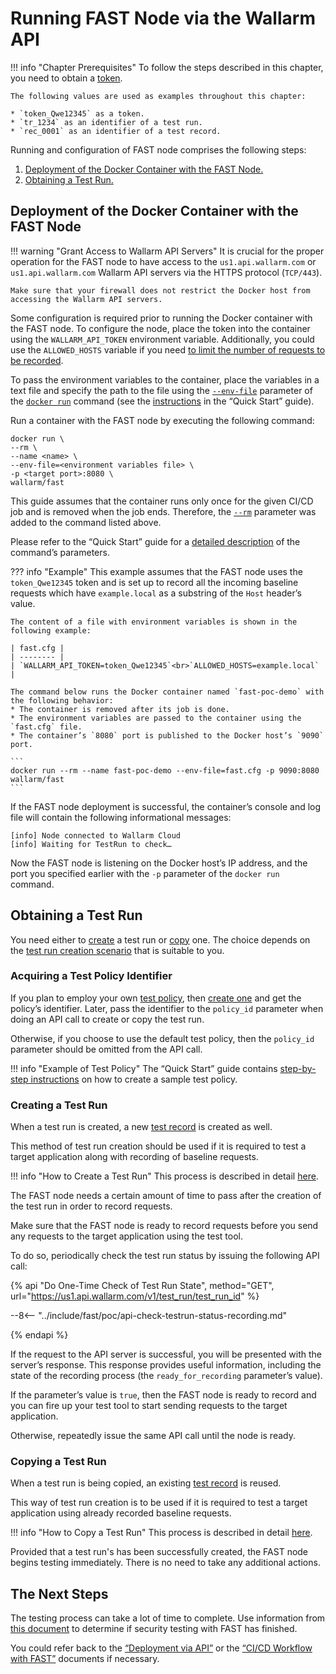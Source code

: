 [anchor-node]:                      #deployment-of-the-docker-container-with-the-fast-node
[anchor-testrun]:                   #obtaining-a-test-run
[anchor-testrun-creation]:          #creating-a-test-run
[anchor-testrun-copying]:           #copying-a-test-run

[doc-limit-requests]:               ../operations/env-variables.md#limiting-the-number-of-requests-to-be-recorded
[doc-get-token]:                    prerequisites.md#anchor-token
[doc-testpolicy]:                   ../operations/internals.md#fast-test-policy
[doc-inactivity-timeout]:           ../operations/internals.md#test-run
[doc-allowed-hosts-example]:        ../qsg/deployment.md#3--prepare-a-file-containing-the-necessary-environment-variables
[doc-testpolicy-creation-example]:  ../qsg/test-preparation.md#2--create-a-test-policy-targeted-at-xss-vulnerabilities
[doc-docker-run-fast]:              ../qsg/deployment.md#4--deploy-the-fast-node-docker-container
[doc-state-description]:            ../operations/check-testrun-status.md
[doc-testing-scenarios]:            ../operations/internals.md#test-run
[doc-testrecord]:                   ../operations/internals.md#test-record
[doc-create-testrun]:               ../operations/create-testrun.md
[doc-copy-testrun]:                 ../operations/copy-testrun.md
[doc-waiting-for-tests]:            waiting-for-tests.md

[link-wl-portal-new-policy]:        https://us1.my.wallarm.com/testing/policies/new#general

[link-docker-envfile]:              https://docs.docker.com/engine/reference/commandline/run/#set-environment-variables--e---env---env-file
[link-docker-run]:                  https://docs.docker.com/engine/reference/commandline/run/
[link-docker-rm]:                   https://docs.docker.com/engine/reference/run/#clean-up---rm

[doc-integration-overview]:         integration-overview.md
[doc-integration-overview-api]:     integration-overview-api.md


#   Running FAST Node via the Wallarm API

!!! info "Chapter Prerequisites"
    To follow the steps described in this chapter, you need to obtain a [token][doc-get-token].
    
    The following values are used as examples throughout this chapter:
    
    * `token_Qwe12345` as a token.
    * `tr_1234` as an identifier of a test run.
    * `rec_0001` as an identifier of a test record.

Running and configuration of FAST node comprises the following steps:
1.  [Deployment of the Docker Container with the FAST Node.][anchor-node]
2.  [Obtaining a Test Run.][anchor-testrun]

##  Deployment of the Docker Container with the FAST Node

!!! warning "Grant Access to Wallarm API Servers"
    It is crucial for the proper operation for the FAST node to have access to the `us1.api.wallarm.com` or `us1.api.wallarm.com` Wallarm API servers via the HTTPS protocol (`TCP/443`).
    
    Make sure that your firewall does not restrict the Docker host from accessing the Wallarm API servers.

Some configuration is required prior to running the Docker container with the FAST node. To configure the node, place the token into the container using the `WALLARM_API_TOKEN` environment variable. Additionally, you could use the `ALLOWED_HOSTS` variable if you need [to limit the number of requests to be recorded][doc-limit-requests].

To pass the environment variables to the container, place the variables in a text file and specify the path to the file using the [`--env-file`][link-docker-envfile] parameter of the  [`docker run`][link-docker-run] command (see the [instructions][doc-docker-run-fast] in the “Quick Start” guide).

Run a container with the FAST node by executing the following command:

```
docker run \ 
--rm \
--name <name> \
--env-file=<environment variables file> \
-p <target port>:8080 \
wallarm/fast 
```

This guide assumes that the container runs only once for the given CI/CD job and is removed when the job ends. Therefore, the [`--rm`][link-docker-rm] parameter was added to the command listed above.

Please refer to the “Quick Start” guide for a [detailed description][doc-docker-run-fast] of the command’s parameters.

??? info "Example"
    This example assumes that the FAST node uses the `token_Qwe12345` token and is set up to record all the incoming baseline requests which have `example.local` as a substring of the `Host` header’s value.  

    The content of a file with environment variables is shown in the following example:

    | fast.cfg |
    | -------- |
    | `WALLARM_API_TOKEN=token_Qwe12345`<br>`ALLOWED_HOSTS=example.local` |

    The command below runs the Docker container named `fast-poc-demo` with the following behavior:
    * The container is removed after its job is done.
    * The environment variables are passed to the container using the `fast.cfg` file. 
    * The container’s `8080` port is published to the Docker host’s `9090` port.

    ```
    docker run --rm --name fast-poc-demo --env-file=fast.cfg -p 9090:8080  wallarm/fast
    ```

If the FAST node deployment is successful, the container’s console and log file will contain the following informational messages:

```
[info] Node connected to Wallarm Cloud
[info] Waiting for TestRun to check…
```

Now the FAST node is listening on the Docker host’s IP address, and the port you specified earlier with the `-p` parameter of the `docker run` command.

##  Obtaining a Test Run

You need either to [create][anchor-testrun-creation] a test run or [copy][anchor-testrun-copying] one. The choice depends on the [test run creation scenario][doc-testing-scenarios] that is suitable to you.

### Acquiring a Test Policy Identifier

If you plan to employ your own [test policy][doc-testpolicy], then [create one][link-wl-portal-new-policy] and get the policy’s identifier. Later, pass the identifier to the `policy_id` parameter when doing an API call to create or copy the test run. 

Otherwise, if you choose to use the default test policy, then the `policy_id` parameter should be omitted from the API call.

!!! info "Example of Test Policy"
    The “Quick Start” guide contains [step-by-step instructions][doc-testpolicy-creation-example] on how to create a sample test policy.

### Creating a Test Run

When a test run is created, a new [test record][doc-testrecord] is created as well.

This method of test run creation should be used if it is required to test a target application along with recording of baseline requests.

!!! info "How to Create a Test Run"
    This process is described in detail [here][doc-create-testrun].

The FAST node needs a certain amount of time to pass after the creation of the test run in order to record requests.

Make sure that the FAST node is ready to record requests before you send any requests to the target application using the test tool.

To do so, periodically check the test run status by issuing the following API call:

{% api "Do One-Time Check of Test Run State", method="GET", url="https://us1.api.wallarm.com/v1/test_run/test_run_id" %}

--8<-- "../include/fast/poc/api-check-testrun-status-recording.md"

{% endapi %}

If the request to the API server is successful, you will be presented with the server’s response. This response provides useful information, including the state of the recording process (the `ready_for_recording` parameter’s value).

If the parameter’s value is `true`, then the FAST node is ready to record and you can fire up your test tool to start sending requests to the target application.

Otherwise, repeatedly issue the same API call until the node is ready.


### Copying a Test Run

When a test run is being copied, an existing [test record][doc-testrecord] is reused.

This way of test run creation is to be used if it is required to test a target application using already recorded baseline requests.

!!! info "How to Copy a Test Run"
    This process is described in detail [here][doc-copy-testrun].

Provided that a test run's has been successfully created, the FAST node begins testing immediately. There is no need to take any additional actions.

## The Next Steps

The testing process can take a lot of time to complete. Use information from [this document][doc-waiting-for-tests] to determine if security testing with FAST has finished.

 You could refer back to the [“Deployment via API”][doc-integration-overview-api] or the [“CI/CD Workflow with FAST”][doc-integration-overview] documents if necessary. 
